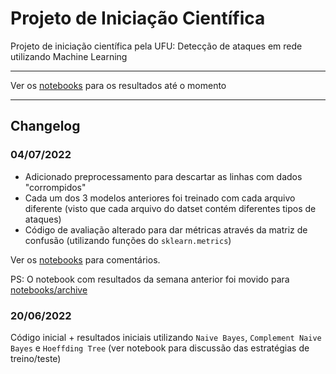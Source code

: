 # Projeto de Iniciação Científica

Projeto de iniciação científica pela UFU: Detecção de ataques em rede utilizando Machine Learning

---

Ver os [notebooks](./notebooks) para os resultados até o momento

---

## Changelog

### 04/07/2022

- Adicionado preprocessamento para descartar as linhas com dados "corrompidos"
- Cada um dos 3 modelos anteriores foi treinado com cada arquivo diferente (visto que cada arquivo do datset contém diferentes tipos de ataques)
- Código de avaliação alterado para dar métricas através da matriz de confusão (utilizando funções do `sklearn.metrics`)

Ver os [notebooks](./notebooks) para comentários.

PS: O notebook com resultados da semana anterior foi movido para [notebooks/archive](./notebooks/archive)


### 20/06/2022

Código inicial + resultados iniciais utilizando `Naive Bayes`, `Complement Naive Bayes` e `Hoeffding Tree` (ver notebook para discussão das estratégias de treino/teste)